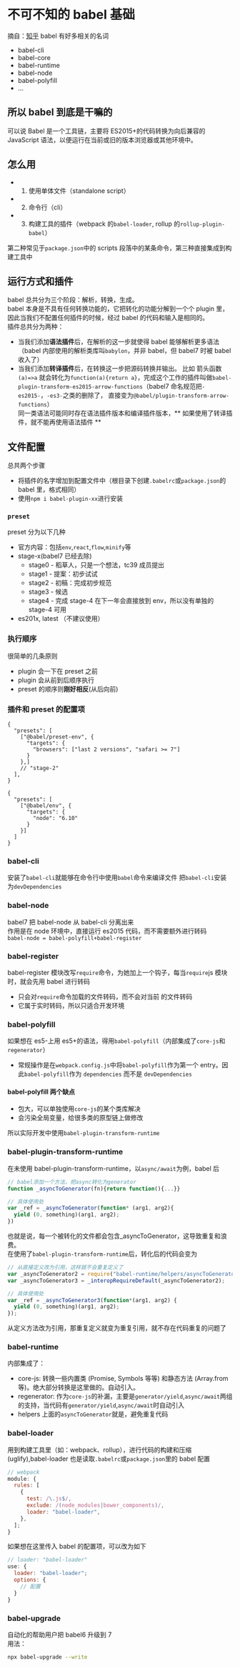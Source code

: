 # 不可不知的 babel 基础

摘自：[知乎](https://zhuanlan.zhihu.com/p/43249121)
babel 有好多相关的名词

- babel-cli
- babel-core
- babel-runtime
- babel-node
- babel-polyfill
- ...

## 所以 babel 到底是干嘛的

可以说 Babel 是一个工具链，主要将 ES2015+的代码转换为向后兼容的 JavaScript 语法，以便运行在当前或旧的版本浏览器或其他环境中。

## 怎么用

- 1. 使用单体文件（standalone script）
- 2. 命令行（cli）
- 3. 构建工具的插件（webpack 的`babel-loader`, rollup 的`rollup-plugin-babel`）

第二种常见于`package.json`中的 scripts 段落中的某条命令，第三种直接集成到构建工具中

## 运行方式和插件

babel 总共分为三个阶段：解析，转换，生成。  
babel 本身是不具有任何转换功能的，它把转化的功能分解到一个个 plugin 里，因此当我们不配置任何插件的时候，经过 babel 的代码和输入是相同的。  
插件总共分为两种：

- 当我们添加**语法插件**后，在解析的这一步就使得 babel 能够解析更多语法（babel 内部使用的解析类库叫`babylon`，并非 babel，但 babel7 时被 babel 收入了）
- 当我们添加**转译插件**后，在转换这一步把源码转换并输出。
  比如 箭头函数`(a)=>a` 就会转化为`function(a){return a}`，完成这个工作的插件叫做`babel-plugin-transform-es2015-arrow-functions`（babel7 命名规范把`-es2015-`，`-es3-`之类的删除了， 直接变为`@babel/plugin-transform-arrow-functions`）  
  同一类语法可能同时存在语法插件版本和编译插件版本，** 如果使用了转译插件，就不能再使用语法插件 **

## 文件配置

总共两个步骤

- 将插件的名字增加到配置文件中（根目录下创建`.babelrc`或`package.json`的 babel 里，格式相同）
- 使用`npm i babel-plugin-xx`进行安装

### `preset`

preset 分为以下几种

- 官方内容：包括`env`,`react`,`flow`,`minify`等
- stage-x(babel7 已经去除)
  - stage0 - 稻草人，只是一个想法，tc39 成员提出
  - stage1 - 提案：初步试试
  - stage2 - 初稿：完成初步规范
  - stage3 - 候选
  - stage4 - 完成 stage-4 在下一年会直接放到 env，所以没有单独的 stage-4 可用
- es201x, latest （不建议使用）

### 执行顺序

很简单的几条原则

- plugin 会一下在 preset 之前
- plugin 会从前到后顺序执行
- preset 的顺序则**刚好相反**(从后向前)

### 插件和 preset 的配置项

```
{
  "presets": [
    ["@babel/preset-env", {
      "targets": {
        "browsers": ["last 2 versions", "safari >= 7"]
      }
    },]
    // "stage-2"
  ],
}
```

```
{
  "presets": [
    ["@babel/env", {
      "targets": {
        "node": "6.10"
      }
    }]
  ]
}
```

### babel-cli

安装了`babel-cli`就能够在命令行中使用`babel`命令来编译文件
把`babel-cli`安装为`devDependencies`

### babel-node

babel7 把 babel-node 从 babel-cli 分离出来  
作用是在 node 环境中，直接运行 es2015 代码，而不需要额外进行转码  
`babel-node = babel-polyfill+babel-register`

### babel-register

babel-register 模块改写`require`命令，为她加上一个钩子，每当`require`js 模块时，就会先用 babel 进行转码

- 只会对`require`命令加载的文件转码，而不会对当前 的文件转码
- 它属于实时转码，所以只适合开发环境

### babel-polyfill

如果想在 es5-上用 es5+的语法，得用`babel-polyfill`（内部集成了`core-js`和`regenerator`）

- 常规操作是在`webpack.config.js`中将`babel-polyfill`作为第一个 entry。因此`babel-polyfill`作为 `dependencies` 而不是 `devDependencies`

#### babel-polyfill 两个缺点

- 包大，可以单独使用`core-js`的某个类库解决
- 会污染全局变量，给很多类的原型链上做修改

所以实际开发中使用`babel-plugin-transform-runtime`

### babel-plugin-transform-runtime

在未使用 babel-plugin-transform-runtime，以`async/await`为例，babel 后

```js
// babel添加一个方法，把async转化为generator
function _asyncToGenerator(fn){return function(){...}}

// 具体使用处
var _ref = _asyncToGenerator(function* (arg1, arg2){
  yield (0, something)(arg1, arg2);
})
```

也就是说，每一个被转化的文件都会包含\_asyncToGenerator，这导致重复和浪费。  
在使用了`babel-plugin-transform-runtime`后，转化后的代码会变为

```js
// 从直接定义改为引用，这样就不会重复定义了
var _asyncToGenerator2 = require("babel-runtime/helpers/asyncToGenerator");
var _asyncToGenerator3 = _interopRequireDefault(_asyncToGenerator2);

// 具体使用处
var _ref = _asyncToGenerator3(function*(arg1, arg2) {
  yield (0, something)(arg1, arg2);
});
```

从定义方法改为引用，那重复定义就变为重复引用，就不存在代码重复的问题了

### babel-runtime

内部集成了：

- core-js: 转换一些内置类 (Promise, Symbols 等等) 和静态方法 (Array.from 等)。绝大部分转换是这里做的。自动引入。
- regenerator: 作为`core-js`的补漏，主要是`generator/yield`,`async/await`两组的支持，当代码有`generator/yield`,`async/await`时自动引入
- helpers 上面的`asyncToGenerator`就是，避免重复代码

### babel-loader

用到构建工具里（如：webpack、rollup），进行代码的构建和压缩(uglify),babel-loader 也是读取`.babelrc`或`package.json`里的 babel 配置

```js
// webpack
module: {
  rules: [
    {
      test: /\.js$/,
      exclude: /(node_modules|bower_components)/,
      loader: "babel-loader",
    },
  ];
}
```

如果想在这里传入 babel 的配置项，可以改为如下

```js
// loader: "babel-loader"
use: {
  loader: "babel-loader";
  options: {
    // 配置
  }
}
```

### babel-upgrade

自动化的帮助用户把 babel6 升级到 7  
用法：

```sh
npx babel-upgrade --write
```
